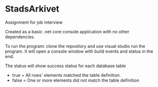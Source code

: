 # StadsArkivet
Assignment for job interview

Created as a basic .net core console application with no other dependencies.

To run the program: 
clone the repository and use visual studio run the program.
It will open a console window with build events and status in the end.

The status will show success status for each database table
  - true  = All rows' elements matched the table definition.
  - false = One or more elements did not match the table definition
